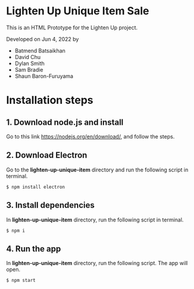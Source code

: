 # Lighten Up Unique Item Sale
This is an HTML Prototype for the Lighten Up project. 

Developed on Jun 4, 2022 by 
- Batmend Batsaikhan
- David Chu
- Dylan Smith
- Sam Bradie
- Shaun Baron-Furuyama 


# Installation steps

## 1. Download node.js and install 
Go to this link https://nodejs.org/en/download/, and follow the steps.

## 2. Download Electron
Go to the **lighten-up-unique-item** directory and run the following script in terminal.
```console
$ npm install electron
```

## 3. Install dependencies
In **lighten-up-unique-item** directory, run the following script in terminal.
```console
$ npm i
```

## 4. Run the app
In **lighten-up-unique-item** directory, run the following script. The app will open.
```console
$ npm start
```
